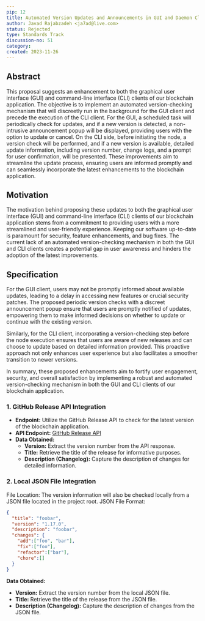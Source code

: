 ```yaml
---
pip: 12
title: Automated Version Updates and Announcements in GUI and Daemon Client
author: Javad Rajabzadeh <ja7ad@live.com>
status: Rejected
type: Standards Track
discussion-no: 51
category:
created: 2023-11-26
---
```


## Abstract

This proposal suggests an enhancement to both the graphical user interface (GUI) and
command-line interface (CLI) clients of our blockchain application.
The objective is to implement an automated version-checking mechanism that
will discreetly run in the background for the GUI client and precede the execution of the CLI client.
For the GUI, a scheduled task will periodically check for updates, and if a new version is detected,
a non-intrusive announcement popup will be displayed, providing users with the option to update or cancel.
On the CLI side, before initiating the node, a version check will be performed,
and if a new version is available, detailed update information, including version number, change logs,
and a prompt for user confirmation, will be presented.
These improvements aim to streamline the update process, ensuring users are informed promptly and
can seamlessly incorporate the latest enhancements to the blockchain application.

## Motivation

The motivation behind proposing these updates to both the graphical user interface (GUI) and
command-line interface (CLI) clients of our blockchain application stems from a commitment to
providing users with a more streamlined and user-friendly experience.
Keeping our software up-to-date is paramount for security, feature enhancements, and bug fixes.
The current lack of an automated version-checking mechanism in both the GUI and CLI clients
creates a potential gap in user awareness and hinders the adoption of the latest improvements.

## Specification

For the GUI client, users may not be promptly informed about available updates,
leading to a delay in accessing new features or crucial security patches.
The proposed periodic version checks with a discreet announcement popup ensure
that users are promptly notified of updates,
empowering them to make informed decisions on whether to update or continue with the existing version.

Similarly, for the CLI client, incorporating a version-checking step before the node execution ensures that
users are aware of new releases and can choose to update based on detailed information provided.
This proactive approach not only enhances user experience but also facilitates a smoother transition to newer versions.

In summary, these proposed enhancements aim to fortify user engagement, security,
and overall satisfaction by implementing a robust and automated version-checking mechanism
in both the GUI and CLI clients of our blockchain application.

### 1. GitHub Release API Integration

- **Endpoint:** Utilize the GitHub Release API to check for the latest version of the blockchain application.
- **API Endpoint:** [GitHub Release API](https://api.github.com/repos/pactus-project/pactus/releases/latest)
- **Data Obtained:**
   - **Version:** Extract the version number from the API response.
   - **Title:** Retrieve the title of the release for informative purposes.
   - **Description (Changelog):** Capture the description of changes for detailed information.

### 2. Local JSON File Integration

   File Location: The version information will also be checked locally from a JSON file located in the project root.
   JSON File Format:

```json
{
  "title": "foobar",
  "version": "1.17.0",
  "description": "foobar",
  "changes": {
    "add":["foo", "bar"],
    "fix":["foo"],
    "refactor":["bar"],
    "chore":[]
  }
}
```

**Data Obtained:**

- **Version:** Extract the version number from the local JSON file.
- **Title:** Retrieve the title of the release from the JSON file.
- **Description (Changelog):** Capture the description of changes from the JSON file.
